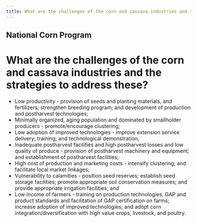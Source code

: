 ```yaml
---
title: What are the challenges of the corn and cassava industries and the strategies to address these
---
```


## National Corn Program

# What are the challenges of the corn and cassava industries and the strategies to address these?


 - Low productivity - provision of seeds and planting materials, and fertilizers; strengthen breeding program;  and development of production and postharvest technologies;
 - Minimally organized, aging  population and dominated by  smallholder producers - promote/encourage clustering;
 - Low adoption of improved  technologies - improve extension service delivery; training; and technological demonstration;
 - Inadequate postharvest  facilities and high postharvest losses and low  quality of produce - provision of postharvest machinery and  equipment; and establishment of postharvest facilities;
 - High cost of production and  marketing costs - intensify clustering; and facilitate local market linkages; 
 - Vulnerability to calamities - position seed reserves; establish seed storage facilities; promote appropriate soil conservation measures; and provide appropriate irrigation facilities; and
 - Low income of farmers - training on production technologies, GAP and  product standards and facilitation of GAP certification on farms; increase adoption of improved technologies; and adopt corn integration/diversification with high  value crops, livestock, and poultry.
